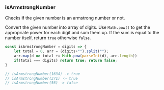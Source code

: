 ### isArmstrongNumber

Checks if the given number is an armstrong number or not.

Convert the given number into array of digits. Use `Math.pow()` to get the appropriate power for each digit and sum them up. If the sum is equal to the number itself, return `true` otherwise `false`.

```js
const isArmstrongNumber = digits => {
	let total = 0, arr = (digits+"").split("");
	arr.map(d => total += Math.pow(parseInt(d), arr.length))
	if(total === digits) return true; return false;
}

// isArmstrongNumber(1634) -> true
// isArmstrongNumber(371) -> true
// isArmstrongNumber(56) -> false
```
